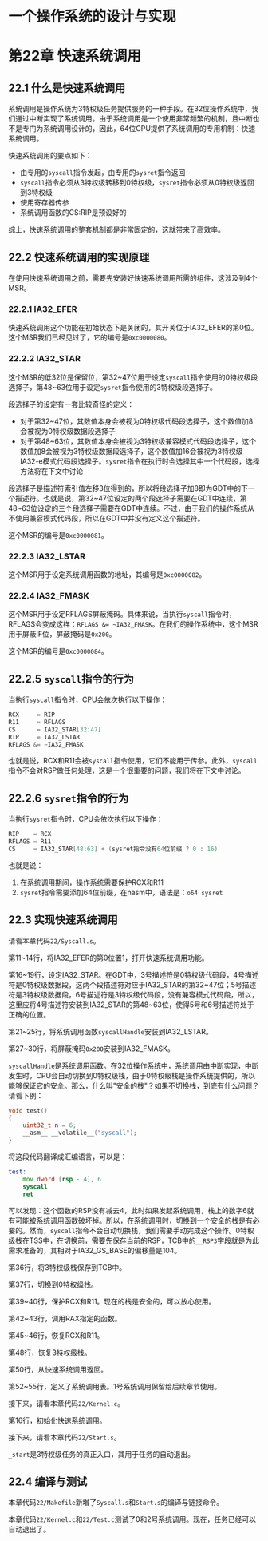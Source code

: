 # 一个操作系统的设计与实现

# 第22章 快速系统调用

## 22.1 什么是快速系统调用

系统调用是操作系统为3特权级任务提供服务的一种手段。在32位操作系统中，我们通过中断实现了系统调用。由于系统调用是一个使用非常频繁的机制，且中断也不是专门为系统调用设计的，因此，64位CPU提供了系统调用的专用机制：快速系统调用。

快速系统调用的要点如下：

* 由专用的`syscall`指令发起，由专用的`sysret`指令返回
* `syscall`指令必须从3特权级转移到0特权级，`sysret`指令必须从0特权级返回到3特权级
* 使用寄存器传参
* 系统调用函数的CS:RIP是预设好的

综上，快速系统调用的整套机制都是非常固定的，这就带来了高效率。

## 22.2 快速系统调用的实现原理

在使用快速系统调用之前，需要先安装好快速系统调用所需的组件，这涉及到4个MSR。

### 22.2.1 IA32_EFER

快速系统调用这个功能在初始状态下是关闭的，其开关位于IA32_EFER的第0位。这个MSR我们已经见过了，它的编号是`0xc0000080`。

### 22.2.2 IA32_STAR

这个MSR的低32位是保留位，第32\~47位用于设定`syscall`指令使用的0特权级段选择子，第48\~63位用于设定`sysret`指令使用的3特权级段选择子。

段选择子的设定有一套比较奇怪的定义：

* 对于第32\~47位，其数值本身会被视为0特权级代码段选择子，这个数值加8会被视为0特权级数据段选择子
* 对于第48\~63位，其数值本身会被视为3特权级兼容模式代码段选择子，这个数值加8会被视为3特权级数据段选择子，这个数值加16会被视为3特权级IA32-e模式代码段选择子。`sysret`指令在执行时会选择其中一个代码段，选择方法将在下文中讨论

段选择子是描述符索引值左移3位得到的，所以将段选择子加8即为GDT中的下一个描述符。也就是说，第32\~47位设定的两个段选择子需要在GDT中连续，第48\~63位设定的三个段选择子需要在GDT中连续。不过，由于我们的操作系统从不使用兼容模式代码段，所以在GDT中并没有定义这个描述符。

这个MSR的编号是`0xc0000081`。

### 22.2.3 IA32_LSTAR

这个MSR用于设定系统调用函数的地址，其编号是`0xc0000082`。

### 22.2.4 IA32_FMASK

这个MSR用于设定RFLAGS屏蔽掩码。具体来说，当执行`syscall`指令时，RFLAGS会变成这样：`RFLAGS &= ~IA32_FMASK`。在我们的操作系统中，这个MSR用于屏蔽IF位，屏蔽掩码是`0x200`。

这个MSR的编号是`0xc0000084`。

## 22.2.5 `syscall`指令的行为

当执行`syscall`指令时，CPU会依次执行以下操作：

```c
RCX     = RIP
R11     = RFLAGS
CS      = IA32_STAR[32:47]
RIP     = IA32_LSTAR
RFLAGS &= ~IA32_FMASK
```

也就是说，RCX和R11会被`syscall`指令使用，它们不能用于传参。此外，`syscall`指令不会对RSP做任何处理，这是一个很重要的问题，我们将在下文中讨论。

## 22.2.6 `sysret`指令的行为

当执行`sysret`指令时，CPU会依次执行以下操作：

```c
RIP    = RCX
RFLAGS = R11
CS     = IA32_STAR[48:63] + (sysret指令没有64位前缀 ? 0 : 16)
```

也就是说：

1. 在系统调用期间，操作系统需要保护RCX和R11
2. `sysret`指令需要添加64位前缀，在nasm中，语法是：`o64 sysret`

## 22.3 实现快速系统调用

请看本章代码`22/Syscall.s`。

第11\~14行，将IA32_EFER的第0位置1，打开快速系统调用功能。

第16\~19行，设定IA32_STAR。在GDT中，3号描述符是0特权级代码段，4号描述符是0特权级数据段，这两个段描述符对应于IA32_STAR的第32\~47位；5号描述符是3特权级数据段，6号描述符是3特权级代码段，没有兼容模式代码段，所以，这里应将4号描述符安装到IA32_STAR的第48\~63位，使得5号和6号描述符处于正确的位置。

第21\~25行，将系统调用函数`syscallHandle`安装到IA32_LSTAR。

第27\~30行，将屏蔽掩码`0x200`安装到IA32_FMASK。

`syscallHandle`是系统调用函数。在32位操作系统中，系统调用由中断实现，中断发生时，CPU会自动切换到0特权级栈，由于0特权级栈是操作系统提供的，所以能够保证它的安全。那么，什么叫"安全的栈"？如果不切换栈，到底有什么问题？请看下例：

```c
void test()
{
    uint32_t n = 6;
    __asm__ __volatile__("syscall");
}
```

将这段代码翻译成汇编语言，可以是：

```asm
test:
	mov dword [rsp - 4], 6
	syscall
	ret
```

可以发现：这个函数的RSP没有减去4，此时如果发起系统调用，栈上的数字6就有可能被系统调用函数破坏掉。所以，在系统调用时，切换到一个安全的栈是有必要的。然而，`syscall`指令不会自动切换栈，我们需要手动完成这个操作。0特权级栈在TSS中，在切换前，需要先保存当前的RSP，TCB中的`__RSP3`字段就是为此需求准备的，其相对于IA32_GS_BASE的偏移量是104。

第36行，将3特权级栈保存到TCB中。

第37行，切换到0特权级栈。

第39\~40行，保护RCX和R11。现在的栈是安全的，可以放心使用。

第42\~43行，调用RAX指定的函数。

第45\~46行，恢复RCX和R11。

第48行，恢复3特权级栈。

第50行，从快速系统调用返回。

第52\~55行，定义了系统调用表。1号系统调用保留给后续章节使用。

接下来，请看本章代码`22/Kernel.c`。

第16行，初始化快速系统调用。

接下来，请看本章代码`22/Start.s`。

`_start`是3特权级任务的真正入口，其用于任务的自动退出。

## 22.4 编译与测试

本章代码`22/Makefile`新增了`Syscall.s`和`Start.s`的编译与链接命令。

本章代码`22/Kernel.c`和`22/Test.c`测试了0和2号系统调用。现在，任务已经可以自动退出了。

